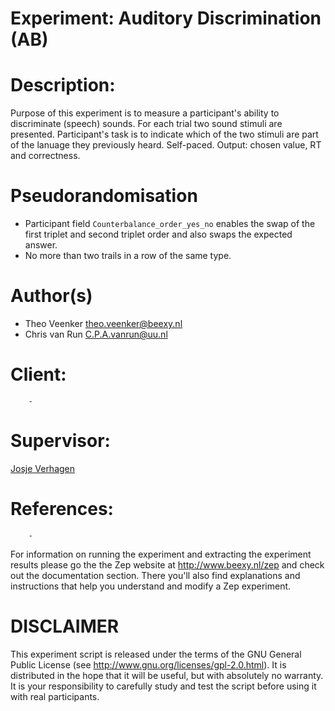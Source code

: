 # Experiment: Auditory Discrimination (AB)

# Description:
Purpose of this experiment is to measure a participant's ability to
discriminate (speech) sounds. For each trial two sound stimuli are
presented. Participant's task is to indicate which of the two stimuli
are part of the lanuage they previously heard.
Self-paced. Output: chosen value, RT and
correctness.

# Pseudorandomisation
* Participant field `Counterbalance_order_yes_no` enables the swap of the first triplet and second triplet order and also swaps the expected answer.
* No more than two trails in a row of the same type.
# Author(s)
* Theo Veenker <theo.veenker@beexy.nl>
* Chris van Run <C.P.A.vanrun@uu.nl>

# Client:
        -

# Supervisor:
[Josje Verhagen](https://www.uu.nl/medewerkers/jverhagen)

# References:
        -


For information on running the experiment and extracting the experiment
results please go the the Zep website at http://www.beexy.nl/zep and check
out the documentation section. There you'll also find explanations and
instructions that help you understand and modify a Zep experiment.


# DISCLAIMER

This experiment script is released under the terms of the GNU General Public
License (see http://www.gnu.org/licenses/gpl-2.0.html). It is distributed in
the hope that it will be useful, but with absolutely no warranty. It is your
responsibility to carefully study and test the script before using it with
real participants.
